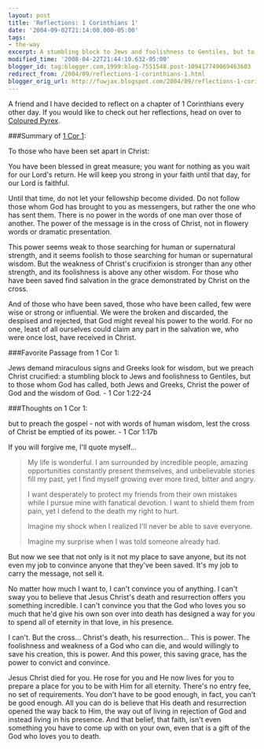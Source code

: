 ```yaml
---
layout: post
title: 'Reflections: 1 Corinthians 1'
date: '2004-09-02T21:14:00.000-05:00'
tags:
- the-way
excerpt: A stumbling block to Jews and foolishness to Gentiles, but to those whom God has called, it is the power and wisdom of God.
modified_time: '2008-04-22T21:44:10.632-05:00'
blogger_id: tag:blogger.com,1999:blog-7551548.post-109417749069463603
redirect_from: /2004/09/reflections-1-corinthians-1.html
blogger_orig_url: http://fuwjax.blogspot.com/2004/09/reflections-1-corinthians-1.html
---
```


A friend and I have decided to reflect on a chapter of 1 Corinthians every other day.  If you would like to check out her reflections, head on over to [Coloured Pyrex](http://colouredpyrex.blogspot.com).

###Summary of [1 Cor 1](http://biblegateway.com/cgi-bin/bible?language=english&passage=1+cor+1&version=NIV):

To those who have been set apart in Christ:

You have been blessed in great measure; you want for nothing as you wait for our Lord's return.  He will keep you strong in your faith until that day, for our Lord is faithful.

Until that time, do not let your fellowship become divided.  Do not follow those whom God has brought to you as messengers, but rather the one who has sent them.  There is no power in the words of one man over those of another.  The power of the message is in the cross of Christ, not in flowery words or dramatic presentation.

This power seems weak to those searching for human or supernatural strength, and it seems foolish to those searching for human or supernatural wisdom.  But the weakness of Christ's crucifixion is stronger than any other strength, and its foolishness is above any other wisdom.  For those who have been saved find salvation in the grace demonstrated by Christ on the cross.

And of those who have been saved, those who have been called, few were wise or strong or influential.  We were the broken and discarded, the despised and rejected, that God might reveal his power to the world.  For no one, least of all ourselves could claim any part in the salvation we, who were once lost, have received in Christ.

###Favorite Passage from 1 Cor 1:

Jews demand miraculous signs and Greeks look for wisdom, but we preach Christ crucified: a stumbling block to Jews and foolishness to Gentiles, but to those whom God has called, both Jews and Greeks, Christ the power of God and the wisdom of God. - 1 Cor 1:22-24

###Thoughts on 1 Cor 1:

but to preach the gospel - not with words of human wisdom, lest the cross of Christ be emptied of its power. - 1 Cor 1:17b

If you will forgive me, I'll quote myself...

> My life is wonderful.  I am surrounded by incredible people, amazing opportunities constantly present themselves, and unbelievable stories fill my past, yet I find myself growing ever more tired, bitter and angry.
> 
> I want desperately to protect my friends from their own mistakes while I pursue mine with fanatical devotion.  I want to shield them from pain, yet I defend to the death my right to hurt.
> 
> Imagine my shock when I realized I'll never be able to save everyone.
> 
> Imagine my surprise when I was told someone already had.

But now we see that not only is it not my place to save anyone, but its not even my job to convince anyone that they've been saved.  It's my job to carry the message, not sell it.

No matter how much I want to, I can't convince you of anything.  I can't sway you to believe that Jesus Christ's death and resurrection offers you something incredible.  I can't convince you that the God who loves you so much that he'd give his own son over into death has designed a way for you to spend all of eternity in that love, in his presence.

I can't.  But the cross...  Christ's death, his resurrection... This is power.  The foolishness and weakness of a God who can die, and would willingly to save his creation, this is power.  And this power, this saving grace, has the power to convict and convince.

Jesus Christ died for you.  He rose for you and He now lives for you to prepare a place for you to be with Him for all eternity.  There's no entry fee, no set of requirements.  You don't have to be good enough, in fact, you can't be good enough.  All you can do is believe that His death and resurrection opened the way back to Him, the way out of living in rejection of God and instead living in his presence.  And that belief, that faith, isn't even something you have to come up with on your own, even that is a gift of the God who loves you to death.